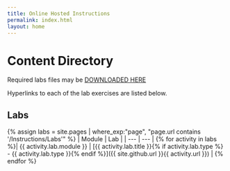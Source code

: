 ```yaml
---
title: Online Hosted Instructions
permalink: index.html
layout: home
---
```


# Content Directory

Required labs files may be [DOWNLOADED HERE](https://github.com/CloudKlass/Azure-Admin/edit/main/AzureAdministrator-AllFiles.zip)

Hyperlinks to each of the lab exercises are listed below.

## Labs

{% assign labs = site.pages | where_exp:"page", "page.url contains '/Instructions/Labs'" %}
| Module | Lab |
| --- | --- | 
{% for activity in labs  %}| {{ activity.lab.module }} | [{{ activity.lab.title }}{% if activity.lab.type %} - {{ activity.lab.type }}{% endif %}]({{ site.github.url }}{{ activity.url }}) |
{% endfor %}


